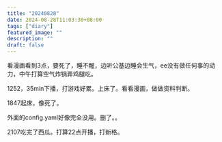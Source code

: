 ```yaml
---
title: "20240828"
date: 2024-08-28T11:03:30+08:00
tags: ["diary"]
featured_image: ""
description: ""
draft: false
---
```

看漫画看到3点，要死了，睡不醒，边听公基边睡会生气，ee没有做任何事的动力，中午打算空气炸锅弄鸡腿吃。

1252，35min下播，打游戏好累。上床了。看看漫画，做做资料判断。

1847起床，像死了。

外面的config.yaml好像完全没用。删了。。

2107吃完了西瓜。打算22点开播，打新格。
